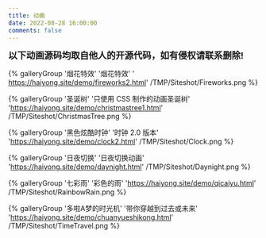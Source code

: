 ```yaml
---
title: 动画
date: 2022-08-28 16:00:00
comments: false
---
```


<div class="note info flat"><p><font size="4"><b>以下动画源码均取自他人的开源代码，如有侵权请联系删除!</b></font></p></div>

<div class="gallery-group-main">

{% galleryGroup '烟花特效' '烟花特效' ' https://haiyong.site/demo/fireworks2.html' /TMP/Siteshot/Fireworks.png %}

{% galleryGroup '圣诞树' '只使用 CSS 制作的动画圣诞树' 'https://haiyong.site/demo/christmastree1.html' /TMP/Siteshot/ChristmasTree.png %}

{% galleryGroup '黑色炫酷时钟' '时钟 2.0 版本' 'https://haiyong.site/demo/clock2.html' /TMP/Siteshot/Clock.png  %}

{% galleryGroup '日夜切换' '日夜切换动画' 'https://haiyong.site/demo/daynight.html' /TMP/Siteshot/Daynight.png %}

{% galleryGroup '七彩雨' '彩色的雨' 'https://haiyong.site/demo/qicaiyu.html' /TMP/Siteshot/RainbowRain.png %}

{% galleryGroup '多啦A梦的时光机' '带你穿越到过去或未来' 'https://haiyong.site/demo/chuanyueshikong.html' /TMP/Siteshot/TimeTravel.png %}

</div>
